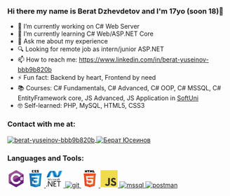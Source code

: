### Hi there my name is Berat Dzhevdetov and I'm 17yo (soon 18)👋



- 🔭 I’m currently working on C# Web Server
- 🌱 I’m currently learning C# Web/ASP.NET Core
- 💬 Ask me about my experience
- 🔍 Looking for remote job as intern/junior ASP.NET
- 📫 How to reach me: https://www.linkedin.com/in/berat-yuseinov-bbb9b820b
- ⚡ Fun fact: Backend by heart, Frontend by need
- 📚 Courses: C# Fundamentals, C# Advanced, C# OOP, C# MSSQL, C# EntityFramework core, JS Advanced, JS Application in [SoftUni](https://softuni.bg/)
- 🤓 Self-learned: PHP, MySQL, HTML5, CSS3  

### Contact with me at:
<a href="https://www.linkedin.com/in/berat-yuseinov-bbb9b820b" rel="nofollow">
  <img align="center" src="https://camo.githubusercontent.com/28bbd2596707954793abeff9eb24d343c1c78b7bf184b90294b4b190c6097a65/68747470733a2f2f63646e2e6a7364656c6976722e6e65742f6e706d2f73696d706c652d69636f6e7340332e302e312f69636f6e732f6c696e6b6564696e2e737667" alt="berat-yuseinov-bbb9b820b" height="30" width="40" data-canonical-src="https://cdn.jsdelivr.net/npm/simple-icons@3.0.1/icons/linkedin.svg" style="max-width:100%;">
</a>
<a href="https://www.facebook.com/zdr.bepce.kak.si" rel="nofollow"><img align="center" src="https://camo.githubusercontent.com/68395a7b109c74c379a2e19b46e78a7df724c05e8a35df5b2d4a85d3b6cb5369/68747470733a2f2f63646e2e6a7364656c6976722e6e65742f6e706d2f73696d706c652d69636f6e7340332e302e312f69636f6e732f66616365626f6f6b2e737667" alt="Берат Юсеинов" height="30" width="40" data-canonical-src="https://cdn.jsdelivr.net/npm/simple-icons@3.0.1/icons/facebook.svg" style="max-width:100%;"></a>

### Languages and Tools:

<p align="left">
<a href="https://www.w3schools.com/cs/" rel="nofollow"> <img src="https://raw.githubusercontent.com/devicons/devicon/master/icons/csharp/csharp-original.svg" alt="csharp" width="40" height="40" style="max-width:100%;"></a>
  <a href="https://www.w3schools.com/css/" rel="nofollow">
    <img src="https://raw.githubusercontent.com/devicons/devicon/master/icons/css3/css3-original-wordmark.svg" alt="css3" width="40" height="40" style="max-width:100%;"> </a> <a href="https://dotnet.microsoft.com/" rel="nofollow">
  <img src="https://raw.githubusercontent.com/devicons/devicon/master/icons/dot-net/dot-net-original-wordmark.svg" alt="dotnet" width="40" height="40" style="max-width:100%;"> </a> <a href="https://git-scm.com/" rel="nofollow">
  <img src="https://camo.githubusercontent.com/fbfcb9e3dc648adc93bef37c718db16c52f617ad055a26de6dc3c21865c3321d/68747470733a2f2f7777772e766563746f726c6f676f2e7a6f6e652f6c6f676f732f6769742d73636d2f6769742d73636d2d69636f6e2e737667" alt="git" width="40" height="40" data-canonical-src="https://www.vectorlogo.zone/logos/git-scm/git-scm-icon.svg" style="max-width:100%;"> </a> <a href="https://www.w3.org/html/" rel="nofollow">
  <img src="https://raw.githubusercontent.com/devicons/devicon/master/icons/html5/html5-original-wordmark.svg" alt="html5" width="40" height="40" style="max-width:100%;"> </a>
  <a href="https://developer.mozilla.org/en-US/docs/Web/JavaScript" rel="nofollow">
    <img src="https://raw.githubusercontent.com/devicons/devicon/master/icons/javascript/javascript-original.svg" alt="javascript" width="40" height="40" style="max-width:100%;"> </a> <a href="https://www.microsoft.com/en-us/sql-server" rel="nofollow">
  <img src="https://odino.org/images/mssql-logo.png" alt="mssql" width="40" height="40" data-canonical-src="https://cdn.worldvectorlogo.com/logos/microsoft-sql-server.svg" style="max-width:100%;"> </a> <a href="https://postman.com" rel="nofollow"> <img src="https://camo.githubusercontent.com/93b32389bf746009ca2370de7fe06c3b5146f4c99d99df65994f9ced0ba41685/68747470733a2f2f7777772e766563746f726c6f676f2e7a6f6e652f6c6f676f732f676574706f73746d616e2f676574706f73746d616e2d69636f6e2e737667" alt="postman" width="40" height="40" data-canonical-src="https://www.vectorlogo.zone/logos/getpostman/getpostman-icon.svg" style="max-width:100%;"> </a> </p>

